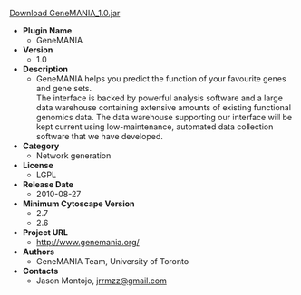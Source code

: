 <a href="GeneMANIA_1.0.jar">Download GeneMANIA_1.0.jar</a>

* __Plugin Name__
  * GeneMANIA
* __Version__
  * 1.0
* __Description__
  * GeneMANIA helps you predict the function of your favourite genes and gene sets.<br>The interface is backed by powerful analysis software and a large data warehouse containing extensive amounts of existing functional genomics data. The data warehouse supporting our interface will be kept current using low-maintenance, automated data collection software that we have developed.
* __Category__
  * Network generation
* __License__
  * LGPL
* __Release Date__
  * 2010-08-27
* __Minimum Cytoscape Version__
  * 2.7
  * 2.6
* __Project URL__
  * http://www.genemania.org/
* __Authors__
  * GeneMANIA Team, University of Toronto
* __Contacts__
  * Jason Montojo, jrrmzz@gmail.com
